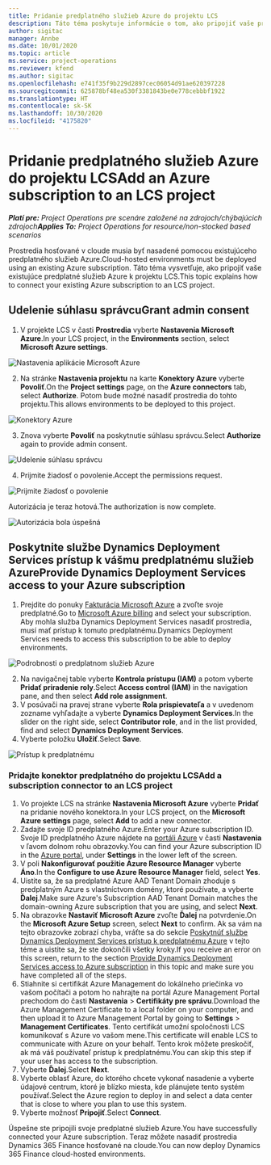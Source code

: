 ```yaml
---
title: Pridanie predplatného služieb Azure do projektu LCS
description: Táto téma poskytuje informácie o tom, ako pripojiť vaše predplatné služieb Azure k projektu LCS.
author: sigitac
manager: Annbe
ms.date: 10/01/2020
ms.topic: article
ms.service: project-operations
ms.reviewer: kfend
ms.author: sigitac
ms.openlocfilehash: e741f35f9b229d2897cec06054d91ae620397228
ms.sourcegitcommit: 625878bf48ea530f3381843be0e778cebbbf1922
ms.translationtype: HT
ms.contentlocale: sk-SK
ms.lasthandoff: 10/30/2020
ms.locfileid: "4175820"
---
```

# <a name="add-an-azure-subscription-to-an-lcs-project"></a><span data-ttu-id="282c8-103">Pridanie predplatného služieb Azure do projektu LCS</span><span class="sxs-lookup"><span data-stu-id="282c8-103">Add an Azure subscription to an LCS project</span></span>

<span data-ttu-id="282c8-104">_**Platí pre:** Project Operations pre scenáre založené na zdrojoch/chýbajúcich zdrojoch_</span><span class="sxs-lookup"><span data-stu-id="282c8-104">_**Applies To:** Project Operations for resource/non-stocked based scenarios_</span></span>

<span data-ttu-id="282c8-105">Prostredia hosťované v cloude musia byť nasadené pomocou existujúceho predplatného služieb Azure.</span><span class="sxs-lookup"><span data-stu-id="282c8-105">Cloud-hosted environments must be deployed using an existing Azure subscription.</span></span> <span data-ttu-id="282c8-106">Táto téma vysvetľuje, ako pripojiť vaše existujúce predplatné služieb Azure k projektu LCS.</span><span class="sxs-lookup"><span data-stu-id="282c8-106">This topic explains how to connect your existing Azure subscription to an LCS project.</span></span> 

## <a name="grant-admin-consent"></a><span data-ttu-id="282c8-107">Udelenie súhlasu správcu</span><span class="sxs-lookup"><span data-stu-id="282c8-107">Grant admin consent</span></span>

1. <span data-ttu-id="282c8-108">V projekte LCS v časti **Prostredia** vyberte **Nastavenia Microsoft Azure**.</span><span class="sxs-lookup"><span data-stu-id="282c8-108">In your LCS project, in the **Environments** section, select **Microsoft Azure settings**.</span></span>

![Nastavenia aplikácie Microsoft Azure](./media/1MicrosoftAzureSettings.png)

2. <span data-ttu-id="282c8-110">Na stránke **Nastavenia projektu** na karte **Konektory Azure** vyberte **Povoliť**.</span><span class="sxs-lookup"><span data-stu-id="282c8-110">On the **Project settings** page, on the **Azure connectors** tab, select **Authorize**.</span></span> <span data-ttu-id="282c8-111">Potom bude možné nasadiť prostredia do tohto projektu.</span><span class="sxs-lookup"><span data-stu-id="282c8-111">This allows environments to be deployed to this project.</span></span>

![Konektory Azure](./media/2AzureConnectors.png)

3. <span data-ttu-id="282c8-113">Znova vyberte **Povoliť** na poskytnutie súhlasu správcu.</span><span class="sxs-lookup"><span data-stu-id="282c8-113">Select **Authorize** again to provide admin consent.</span></span>

![Udelenie súhlasu správcu](./media/3GrantAdminConsent.png)

4. <span data-ttu-id="282c8-115">Prijmite žiadosť o povolenie.</span><span class="sxs-lookup"><span data-stu-id="282c8-115">Accept the permissions request.</span></span>

![Prijmite žiadosť o povolenie](./media/4AcceptPermissionRequest.png)

<span data-ttu-id="282c8-117">Autorizácia je teraz hotová.</span><span class="sxs-lookup"><span data-stu-id="282c8-117">The authorization is now complete.</span></span> 

![Autorizácia bola úspešná](./media/5AuthorizationComplete.png)

## <a name="provide-dynamics-deployment-services-access-to-your-azure-subscription"></a><a name="provide"></a><span data-ttu-id="282c8-119">Poskytnite službe Dynamics Deployment Services prístup k vášmu predplatnému služieb Azure</span><span class="sxs-lookup"><span data-stu-id="282c8-119">Provide Dynamics Deployment Services access to your Azure subscription</span></span>

1. <span data-ttu-id="282c8-120">Prejdite do ponuky [Fakturácia Microsoft Azure](https://portal.azure.com/#blade/Microsoft\_Azure\_Billing/SubscriptionsBlade) a zvoľte svoje predplatné.</span><span class="sxs-lookup"><span data-stu-id="282c8-120">Go to [Microsoft Azure billing](https://portal.azure.com/#blade/Microsoft\_Azure\_Billing/SubscriptionsBlade) and select your subscription.</span></span> <span data-ttu-id="282c8-121">Aby mohla služba Dynamics Deployment Services nasadiť prostredia, musí mať prístup k tomuto predplatnému.</span><span class="sxs-lookup"><span data-stu-id="282c8-121">Dynamics Deployment Services needs to access this subscription to be able to deploy environments.</span></span>

![Podrobnosti o predplatnom služieb Azure](./media/6AzureSubscription.png)

2. <span data-ttu-id="282c8-123">Na navigačnej table vyberte **Kontrola prístupu (IAM)** a potom vyberte **Pridať priradenie roly**.</span><span class="sxs-lookup"><span data-stu-id="282c8-123">Select **Access control (IAM)** in the navigation pane, and then select **Add role assignment**.</span></span>
3. <span data-ttu-id="282c8-124">V posúvači na pravej strane vyberte **Rola prispievateľa** a v uvedenom zozname vyhľadajte a vyberte **Dynamics Deployment Services**.</span><span class="sxs-lookup"><span data-stu-id="282c8-124">In the slider on the right side, select **Contributor role**, and in the list provided, find and select **Dynamics Deployment Services**.</span></span> 
4. <span data-ttu-id="282c8-125">Vyberte položku **Uložiť**.</span><span class="sxs-lookup"><span data-stu-id="282c8-125">Select **Save**.</span></span>

![Prístup k predplatnému](./media/7SubscriptionAccess.png)

### <a name="add-a-subscription-connector-to-an-lcs-project"></a><span data-ttu-id="282c8-127">Pridajte konektor predplatného do projektu LCS</span><span class="sxs-lookup"><span data-stu-id="282c8-127">Add a subscription connector to an LCS project</span></span>

1. <span data-ttu-id="282c8-128">Vo projekte LCS na stránke **Nastavenia Microsoft Azure** vyberte **Pridať** na pridanie nového konektora.</span><span class="sxs-lookup"><span data-stu-id="282c8-128">In your LCS project, on the **Microsoft Azure settings** page, select **Add** to add a new connector.</span></span>
2. <span data-ttu-id="282c8-129">Zadajte svoje ID predplatného Azure.</span><span class="sxs-lookup"><span data-stu-id="282c8-129">Enter your Azure subscription ID.</span></span> <span data-ttu-id="282c8-130">Svoje ID predplatného Azure nájdete na [portáli Azure](https://ms.portal.azure.com/) v časti **Nastavenia** v ľavom dolnom rohu obrazovky.</span><span class="sxs-lookup"><span data-stu-id="282c8-130">You can find your Azure subscription ID in the [Azure portal](https://ms.portal.azure.com/), under  **Settings**  in the lower left of the screen.</span></span>
3. <span data-ttu-id="282c8-131">V poli **Nakonfigurovať použitie Azure Resource Manager** vyberte **Áno**.</span><span class="sxs-lookup"><span data-stu-id="282c8-131">In the **Configure to use Azure Resource Manager** field, select **Yes**.</span></span>
4. <span data-ttu-id="282c8-132">Uistite sa, že sa predplatné Azure AAD Tenant Domain zhoduje s predplatným Azure s vlastníctvom domény, ktoré používate, a vyberte **Ďalej**.</span><span class="sxs-lookup"><span data-stu-id="282c8-132">Make sure Azure's Subscription AAD Tenant Domain matches the domain-owning Azure subscription that you are using, and select **Next**.</span></span>
5. <span data-ttu-id="282c8-133">Na obrazovke **Nastaviť Microsoft Azure** zvoľte **Ďalej** na potvrdenie.</span><span class="sxs-lookup"><span data-stu-id="282c8-133">On the **Microsoft Azure Setup** screen, select **Next** to confirm.</span></span> <span data-ttu-id="282c8-134">Ak sa vám na tejto obrazovke zobrazí chyba, vráťte sa do sekcie [Poskytnúť službe Dynamics Deployment Services prístup k predplatnému Azure](#provide) v tejto téme a uistite sa, že ste dokončili všetky kroky.</span><span class="sxs-lookup"><span data-stu-id="282c8-134">If you receive an error on this screen, return to the section [Provide Dynamics Deployment Services access to Azure subscription](#provide) in this topic and make sure you have completed all of the steps.</span></span>
6. <span data-ttu-id="282c8-135">Stiahnite si certifikát Azure Management do lokálneho priečinka vo vašom počítači a potom ho nahrajte na portál Azure Management Portal prechodom do časti **Nastavenia** > **Certifikáty pre správu**.</span><span class="sxs-lookup"><span data-stu-id="282c8-135">Download the Azure Management Certificate to a local folder on your computer, and then upload it to Azure Management Portal by going to **Settings** > **Management Certificates**.</span></span> <span data-ttu-id="282c8-136">Tento certifikát umožní spoločnosti LCS komunikovať s Azure vo vašom mene.</span><span class="sxs-lookup"><span data-stu-id="282c8-136">This certificate will enable LCS to communicate with Azure on your behalf.</span></span> <span data-ttu-id="282c8-137">Tento krok môžete preskočiť, ak má váš používateľ prístup k predplatnému.</span><span class="sxs-lookup"><span data-stu-id="282c8-137">You can skip this step if your user has access to the subscription.</span></span>
7. <span data-ttu-id="282c8-138">Vyberte **Ďalej**.</span><span class="sxs-lookup"><span data-stu-id="282c8-138">Select  **Next**.</span></span>
8. <span data-ttu-id="282c8-139">Vyberte oblasť Azure, do ktorého chcete vykonať nasadenie a vyberte údajové centrum, ktoré je blízko miesta, kde plánujete tento systém používať.</span><span class="sxs-lookup"><span data-stu-id="282c8-139">Select the Azure region to deploy in and select a data center that is close to where you plan to use this system.</span></span>
9.  <span data-ttu-id="282c8-140">Vyberte možnosť **Pripojiť**.</span><span class="sxs-lookup"><span data-stu-id="282c8-140">Select  **Connect**.</span></span>

<span data-ttu-id="282c8-141">Úspešne ste pripojili svoje predplatné služieb Azure.</span><span class="sxs-lookup"><span data-stu-id="282c8-141">You have successfully connected your Azure subscription.</span></span> <span data-ttu-id="282c8-142">Teraz môžete nasadiť prostredia Dynamics 365 Finance hosťované na cloude.</span><span class="sxs-lookup"><span data-stu-id="282c8-142">You can now deploy Dynamics 365 Finance cloud-hosted environments.</span></span>


